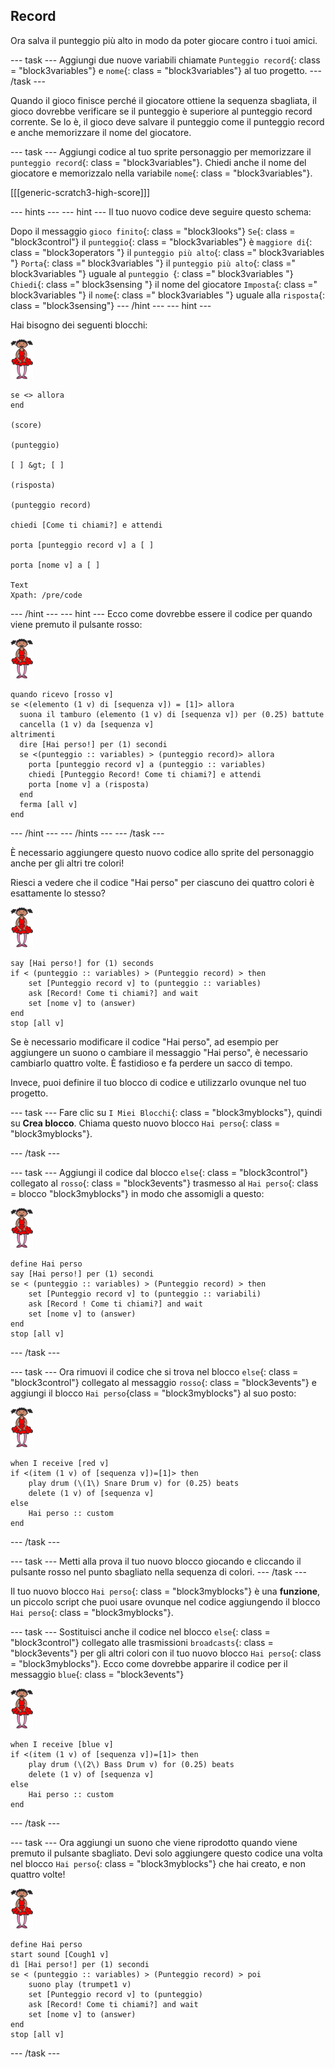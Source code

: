 ## Record

Ora salva il punteggio più alto in modo da poter giocare contro i tuoi amici.

\--- task \--- Aggiungi due nuove variabili chiamate `Punteggio record`{: class = "block3variables"} e `nome`{: class = "block3variables"} al tuo progetto. \--- /task \---

Quando il gioco finisce perché il giocatore ottiene la sequenza sbagliata, il gioco dovrebbe verificare se il punteggio è superiore al punteggio record corrente. Se lo è, il gioco deve salvare il punteggio come il punteggio record e anche memorizzare il nome del giocatore.

\--- task \--- Aggiungi codice al tuo sprite personaggio per memorizzare il `punteggio record`{: class = "block3variables"}. Chiedi anche il nome del giocatore e memorizzalo nella variabile `nome`{: class = "block3variables"}.

[[[generic-scratch3-high-score]]]

\--- hints \--- \--- hint \--- Il tuo nuovo codice deve seguire questo schema:

Dopo il messaggio `gioco finito`{: class = "block3looks"} `Se`{: class = "block3control"} il `punteggio`{: class = "block3variables"} è `maggiore di`{: class = "block3operators "} il `punteggio più alto`{: class =" block3variables "} `Porta`{: class =" block3variables "} il `punteggio più alto`{: class =" block3variables "} uguale al `punteggio `{: class =" block3variables "} `Chiedi`{: class =" block3sensing "} il nome del giocatore `Imposta`{: class =" block3variables "} il `nome`{: class =" block3variables "} uguale alla `risposta`{: class = "block3sensing"} \--- /hint \--- \--- hint \---

Hai bisogno dei seguenti blocchi:

![ballerina](images/ballerina.png)

```blocks3
se <> allora
end

(score)

(punteggio)

[ ] &gt; [ ]

(risposta)

(punteggio record)

chiedi [Come ti chiami?] e attendi

porta [punteggio record v] a [ ]

porta [nome v] a [ ]

Text
Xpath: /pre/code 
```

\--- /hint \--- \--- hint \--- Ecco come dovrebbe essere il codice per quando viene premuto il pulsante rosso:

![ballerina](images/ballerina.png)

```blocks3
quando ricevo [rosso v]
se <(elemento (1 v) di [sequenza v]) = [1]> allora 
  suona il tamburo (elemento (1 v) di [sequenza v]) per (0.25) battute
  cancella (1 v) da [sequenza v]
altrimenti 
  dire [Hai perso!] per (1) secondi
  se <(punteggio :: variables) > (punteggio record)> allora 
    porta [punteggio record v] a (punteggio :: variables)
    chiedi [Punteggio Record! Come ti chiami?] e attendi
    porta [nome v] a (risposta)
  end
  ferma [all v]
end
```

\--- /hint \--- \--- /hints \--- \--- /task \---

È necessario aggiungere questo nuovo codice allo sprite del personaggio anche per gli altri tre colori!

Riesci a vedere che il codice "Hai perso" per ciascuno dei quattro colori è esattamente lo stesso?

![ballerina](images/ballerina.png)

```blocks3
say [Hai perso!] for (1) seconds
if < (punteggio :: variables) > (Punteggio record) > then
    set [Punteggio record v] to (punteggio :: variables)
    ask [Record! Come ti chiami?] and wait
    set [nome v] to (answer)
end
stop [all v]
```

Se è necessario modificare il codice "Hai perso", ad esempio per aggiungere un suono o cambiare il messaggio "Hai perso", è necessario cambiarlo quattro volte. È fastidioso e fa perdere un sacco di tempo.

Invece, puoi definire il tuo blocco di codice e utilizzarlo ovunque nel tuo progetto.

\--- task \--- Fare clic su `I Miei Blocchi`{: class = "block3myblocks"}, quindi su **Crea blocco**. Chiama questo nuovo blocco `Hai perso`{: class = "block3myblocks"}.

\--- /task \---

\--- task \--- Aggiungi il codice dal blocco `else`{: class = "block3control"} collegato al `rosso`{: class = "block3events"} trasmesso al `Hai perso`{: class = blocco "block3myblocks"} in modo che assomigli a questo:

![ballerina](images/ballerina.png)

```blocks3
define Hai perso
say [Hai perso!] per (1) secondi
se < (punteggio :: variables) > (Punteggio record) > then
    set [Punteggio record v] to (punteggio :: variabili)
    ask [Record ! Come ti chiami?] and wait
    set [nome v] to (answer)
end
stop [all v]
```

\--- /task \---

\--- task \--- Ora rimuovi il codice che si trova nel blocco `else`{: class = "block3control"} collegato al messaggio `rosso`{: class = "block3events"} e aggiungi il blocco `Hai perso`{class = "block3myblocks"} al suo posto:

![ballerina](images/ballerina.png)

```blocks3
when I receive [red v]
if <(item (1 v) of [sequenza v])=[1]> then
    play drum (\(1\) Snare Drum v) for (0.25) beats
    delete (1 v) of [sequenza v]
else
    Hai perso :: custom
end
```

\--- /task \---

\--- task \--- Metti alla prova il tuo nuovo blocco giocando e cliccando il pulsante rosso nel punto sbagliato nella sequenza di colori. \--- /task \---

Il tuo nuovo blocco `Hai perso`{: class = "block3myblocks"} è una **funzione**, un piccolo script che puoi usare ovunque nel codice aggiungendo il blocco `Hai perso`{: class = "block3myblocks"}.

\--- task \--- Sostituisci anche il codice nel blocco `else`{: class = "block3control"} collegato alle trasmissioni `broadcasts`{: class = "block3events"} per gli altri colori con il tuo nuovo blocco `Hai perso`{: class = "block3myblocks"}. Ecco come dovrebbe apparire il codice per il messaggio `blue`{: class = "block3events"}

![ballerina](images/ballerina.png)

```blocks3
when I receive [blue v]
if <(item (1 v) of [sequenza v])=[1]> then
    play drum (\(2\) Bass Drum v) for (0.25) beats
    delete (1 v) of [sequenza v]
else
    Hai perso :: custom
end
```

\--- /task \---

\--- task \--- Ora aggiungi un suono che viene riprodotto quando viene premuto il pulsante sbagliato. Devi solo aggiungere questo codice una volta nel blocco `Hai perso`{: class = "block3myblocks"} che hai creato, e non quattro volte!

![ballerina](images/ballerina.png)

```blocks3
define Hai perso
start sound [Cough1 v]
dì [Hai perso!] per (1) secondi
se < (punteggio :: variables) > (Punteggio record) > poi
    suono play (trumpet1 v)
    set [Punteggio record v] to (punteggio)
    ask [Record! Come ti chiami?] and wait
    set [nome v] to (answer)
end
stop [all v]
```

\--- /task \---